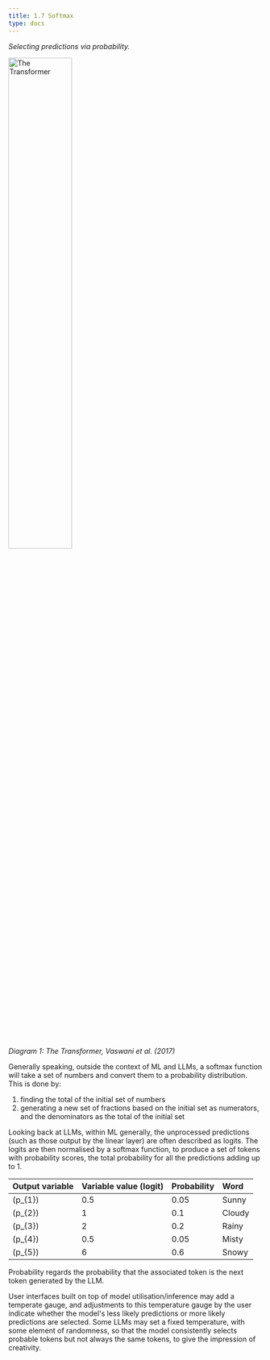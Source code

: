 ```yaml
---
title: 1.7 Softmax
type: docs
---
```


*Selecting predictions via probability.*

<img src="/img/transformer-vaswani.png" alt="The Transformer" width="50%"/>

*Diagram 1: The Transformer, Vaswani et al. (2017)*


Generally speaking, outside the context of ML and LLMs, a softmax function will take a set of numbers and convert them to a probability distribution. This is done by:

1. finding the total of the initial set of numbers  
2. generating a new set of fractions based on the initial set as numerators, and the denominators as the total of the initial set

Looking back at LLMs, within ML generally, the unprocessed predictions (such as those output by the linear layer) are often described as logits. The logits are then normalised by a softmax function, to produce a set of tokens with probability scores, the total probability for all the predictions adding up to 1\.


| Output variable | Variable value (logit) | Probability | Word |
| :---- | :---- | :---- | :---- |
| \(p_{1}\) | 0.5 | 0.05 | Sunny |
| \(p_{2}\) | 1 | 0.1 | Cloudy |
| \(p_{3}\) | 2 | 0.2 | Rainy |
| \(p_{4}\) | 0.5 | 0.05 | Misty |
| \(p_{5}\) | 6 | 0.6 | Snowy |

Probability regards the probability that the associated token is the next token generated by the LLM.

User interfaces built on top of model utilisation/inference may add a temperate gauge, and adjustments to this temperature gauge by the user indicate whether the model's less likely predictions or more likely predictions are selected. Some LLMs may set a fixed temperature, with some element of randomness, so that the model consistently selects probable tokens but not always the same tokens, to give the impression of creativity.
